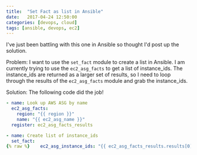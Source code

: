 ```yaml
---
title:  "Set Fact as list in Ansible"
date:   2017-04-24 12:50:00
categories: [devops, cloud]
tags: [ansible, devops, ec2]
---
```


I've just been battling with this one in Ansible so thought I'd post up the solution.

Problem: I want to use the ```set_fact``` module to create a list in Ansible.  I am currently trying to use the ```ec2_asg_facts``` to get a list of instance_ids.  The instance_ids are returned as a larger set of results, so I need to loop through the results of the ```ec2_asg_facts``` module and grab the instance_ids.

Solution:
The following code did the job!

```yaml
- name: Look up AWS ASG by name
  ec2_asg_facts:
    region: "{{ region }}"
    name: "{{ ec2_asg_name }}"
  register: ec2_asg_facts_results

- name: Create list of instance_ids
  set_fact:
{% raw %}    ec2_asg_instance_ids: "{{ ec2_asg_facts_results.results[0].instances | map(attribute='instance_id') | list }}"{% endraw %}
```
